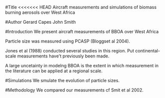 #Title
<<<<<<< HEAD
Aircraft measurements and simulations of biomass burning  aerosols over West Africa

#Author
Gerard Capes
John Smith

#Introduction
We present  aircraft  measurements of BBOA over West  Africa

Particle size was measured using PCASP (Bloggset al 2004).

Jones et al (1988) conducted several studies in this region.
Put continental-scale measurements have't previously been made.

A large uncetainty in modelng BBOA is the extent in which measurement in the literature can be applied at a regional scale.

#Simulations
We smulate the evolution of particle sizes.

#Methodology
We compared our measurements cf Smit et al 2002.
